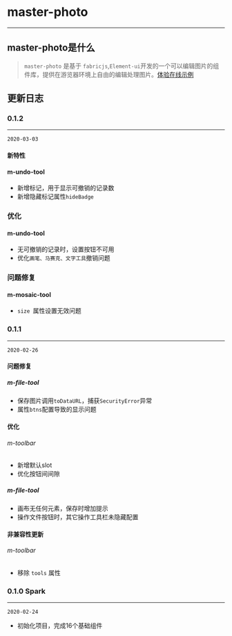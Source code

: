 # master-photo
------

## master-photo是什么
> `master-photo` 是基于 `fabricjs`,`Element-ui`开发的一个可以编辑图片的组件库，提供在游览器环境上自由的编辑处理图片。[体验在线示例](https://tangme.github.io/master-photo-demo/)

## 更新日志

### 0.1.2
------
`2020-03-03`

#### 新特性
#### m-undo-tool
* 新增标记，用于显示可撤销的记录数
* 新增隐藏标记属性`hideBadge`

### 优化

#### m-undo-tool

* 无可撤销的记录时，设置按钮不可用
* 优化`画笔、马赛克、文字工具`撤销问题

### 问题修复

#### m-mosaic-tool

* `size `属性设置无效问题


### 0.1.1
------
`2020-02-26`

#### 问题修复
##### m-file-tool
* 保存图片调用`toDataURL`，捕获`SecurityError`异常
* 属性`btns`配置导致的显示问题


#### 优化
###### m-toolbar
* 新增默认slot
* 优化按钮间间隙

##### m-file-tool
* 画布无任何元素，保存时增加提示
* 操作文件按钮时，其它操作工具栏未隐藏配置

#### 非兼容性更新
###### m-toolbar
* 移除 `tools` 属性

### 0.1.0 Spark
------
`2020-02-24`

* 初始化项目，完成16个基础组件